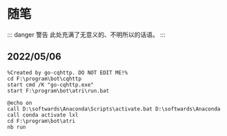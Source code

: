 # 随笔
::: danger 警告
此处充满了无意义的、不明所以的话语。
:::
## 2022/05/06
```
%Created by go-cqhttp. DO NOT EDIT ME!%
cd F:\program\bot\cqhttp
start cmd /K "go-cqhttp.exe"
start F:\program\bot\atri\run.bat
```
```
@echo on
call D:\softwards\Anaconda\Scripts\activate.bat D:\softwards\Anaconda
call conda activate lxl
cd F:\program\bot\atri
nb run
```